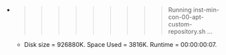 * >>>>>>>>> Running inst-min-con-00-apt-custom-repository.sh ...
  * Disk size = 926880K. Space Used = 3816K. Runtime = 00:00:00:07.
